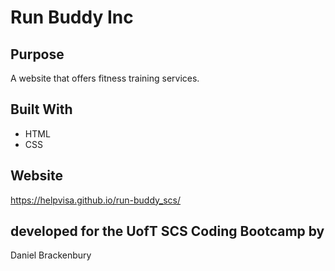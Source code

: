 # Run Buddy Inc

## Purpose
A website that offers fitness training services.

## Built With
* HTML
* CSS

## Website
https://helpvisa.github.io/run-buddy_scs/

## developed for the UofT SCS Coding Bootcamp by
Daniel Brackenbury
